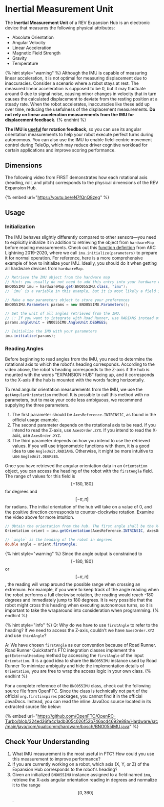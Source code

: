 # Inertial Measurement Unit

The **Inertial Measurement Unit** of a REV Expansion Hub is an electronic device that measures the following physical attributes:

* Absolute Orientation
* Angular Velocity
* Linear Acceleration
* Magnetic Field Strength
* Gravity
* Temperature

{% hint style="warning" %}
Although the IMU is capable of measuring linear acceleration, it is not optimal for measuring displacement due to inaccuracies. Consider a scenario where a robot stays at rest. The measured linear acceleration is supposed to be 0, but it may fluctuate around 0 due to signal noise, causing minor changes in velocity that in turn causes the calculated displacement to deviate from the resting position at a steady rate. When the robot accelerates, inaccuracies like these add up over time, reducing the usefulness of the displacement measurements. **Do not rely on linear acceleration measurements from the IMU for displacement feedback.**
{% endhint %}

**The IMU is [useful](https://github.com/OpenFTC/OpenRC-Turbo/blob/324ed36fa4c1adb305c026f52b746acd4692e88a/Hardware/src/main/java/com/qualcomm/hardware/bosch/BNO055IMU.java#L71) for rotation feedback**, so you can use its angular orientation measurements to help your robot execute perfect turns during autonomous. You can also use the IMU to enable field-centric movement control during TeleOp, which may reduce driver cognitive workload for certain applications and improve scoring performance.

## Dimensions

The following video from FIRST demonstrates how each rotational axis (heading, roll, and pitch) corresponds to the physical dimensions of the REV Expansion Hub.

{% embed url="https://youtu.be/eN7fQnQ8zeg" %}

## Usage

### Initialization

The IMU behaves slightly differently compared to other sensors—you need to explicitly initialize it in addition to retrieving the object from `hardwareMap` before reading measurements. Check out this [function definition](https://github.com/Andover-Robotics/4410-Skystone/blob/master/TeamCode/src/main/java/org/firstinspires/ftc/teamcode/Bot.java#L101) from ARC Lightning 2019-2020, where we call `imu.initialize(parameters)` to prepare it for normal operation. For reference, here is a more comprehensive example of how to initialize your IMU. Ideally, you should do it when getting all hardware devices from `hardwareMap`.

```java
// Retrieve the IMU object from the hardware map
// Hint: you usually do not need to add this entry into your hardware configuration. It should already be there.
BNO055IMU imu = hardwareMap.get(BNO055IMU.class, "imu");
// `imu` is a variable in this example, but it is most likely a field in your code. Omit the type (`BNO055IMU`) in order to assign to the field.

// Make a new parameters object to store your preferences
BNO055IMU.Parameters params = new BNO055IMU.Parameters();

// Set the unit of all angles retrieved from the IMU.
// !: If you want to integrate with Road Runner, use RADIANS instead of DEGREES
params.angleUnit = BNO055IMU.AngleUnit.DEGREES;

// Initialize the IMU with your parameters
imu.initialize(params);
```

<!-- Author's note: Since the official JavaDocs indicated that manual calibration is not necessary for proper operation, I chose to omit it from this guide. The only perceivable benefit of manual calibration is a reduction in time spent initializing. Additionally, having to save a separate calibration file for each hub introduces excessive complexity. -->

### Reading Angles

Before beginning to read angles from the IMU, you need to determine the rotational axis to which the robot's heading corresponds. According to the video above, the robot's heading corresponds to the Z-axis if the hub is mounted with the words "EXPANSION HUB" facing up, and it corresponds to the X-axis if the hub is mounted with the words facing horizontally.

To read angular orientation measurements from the IMU, we use the `getAngularOrientation` method. It is possible to call this method with no parameters, but to make your code less ambiguous, we recommend supplying the three parameters.

1. The first parameter should be `AxesReference.INTRINSIC`, as found in the official usage example.
2. The second parameter depends on the rotational axis to be read. If you intend to read the Z-axis, use `AxesOrder.ZYX`. If you intend to read the X-axis, use `AxesOrder.XYZ`.
3. The third parameter depends on how you intend to use the retrieved values. If you will use trigonometric functions with them, it is a good idea to use `AngleUnit.RADIANS`. Otherwise, it might be more intuitive to use `AngleUnit.DEGREES`.

Once you have retrieved the angular orientation data in an `Orientation` object, you can access the heading of the robot with the `firstAngle` field. The range of values for this field is $$[-180, 180]$$ for degrees and $$[-\pi, \pi]$$ for radians. The initial orientation of the hub will take on a value of 0, and the positive direction corresponds to counter-clockwise rotation. Examine the video above for more intuition.

```java
// Obtain the orientation from the hub. The first angle shall be the X-axis reading. The unit of the first angle value should be degrees.
Orientation orient = imu.getOrientation(AxesReference.INTRINSIC, AxesOrder.XYZ, AngleUnit.DEGREES);

// `angle` is the heading of the robot in degrees
double angle = orient.firstAngle;
```

{% hint style="warning" %}
Since the angle output is constrained to $$[-180, 180]$$ or $$[-\pi, \pi]$$, the reading will wrap around the possible range when crossing an extremum. For example, if you were to keep track of the angle reading when the robot performs a full clockwise rotation, the reading would reach -180 degrees and immediately jump to 180 degrees. It is very possible that the robot might cross this heading when executing autonomous turns, so it is important to take the wraparound into consideration when programming.
{% endhint %}

{% hint style="info" %}
Q: Why do we have to use `firstAngle` to refer to the heading? If we need to access the Z-axis, couldn't we have `AxesOrder.XYZ` and use `thirdAngle`?

A: We have chosen `firstAngle` as our convention because of Road Runner. Road Runner Quickstart's FTC integration classes implement the `getExternalHeading` method by accessing the `firstAngle` of the input `Orientation`. It is a good idea to share the `BNO055IMU` instance used by Road Runner To minimize ambiguity and hide the implementation details of `Orientation`, you are free to wrap the access logic in your own class.
{% endhint %}

For a complete reference of the `BNO055IMU` class, check out the following source file from OpenFTC. Since the class is technically not part of the official `org.firstinspires` packages, you cannot find it in the official JavaDocs. Instead, you can read the inline JavaDoc source located in its extracted source file below:

{% embed url="https://github.com/OpenFTC/OpenRC-Turbo/blob/324ed36fa4c1adb305c026f52b746acd4692e88a/Hardware/src/main/java/com/qualcomm/hardware/bosch/BNO055IMU.java" %}

## Check Your Understanding

1. What IMU measurement is the most useful in FTC? How could you use this measurement to improve performance?
2. If you are currently working on a robot, which axis (X, Y, or Z) of the Expansion Hub corresponds to the robot's heading?
3. Given an initialized `BNO055IMU` instance assigned to a field named `imu`, retrieve the X-axis angular orientation reading in degrees and normalize it to the range $$[0, 360]$$.